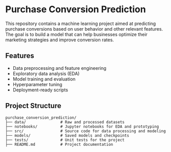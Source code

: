 # Purchase Conversion Prediction

This repository contains a machine learning project aimed at predicting purchase conversions based on user behavior and other relevant features. The goal is to build a model that can help businesses optimize their marketing strategies and improve conversion rates.

## Features

- Data preprocessing and feature engineering
- Exploratory data analysis (EDA)
- Model training and evaluation
- Hyperparameter tuning
- Deployment-ready scripts

## Project Structure

```
purchase_conversion_prediction/
├── data/               # Raw and processed datasets
├── notebooks/          # Jupyter notebooks for EDA and prototyping
├── src/                # Source code for data processing and modeling
├── models/             # Saved models and checkpoints
├── tests/              # Unit tests for the project
├── README.md           # Project documentation
```
